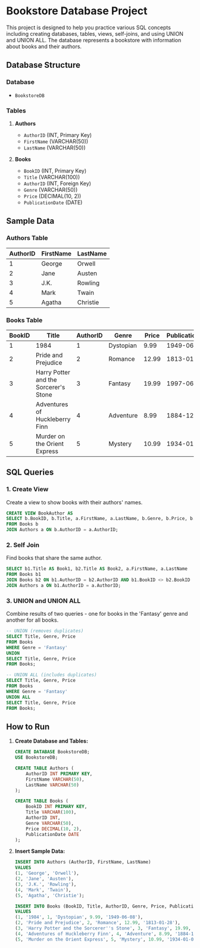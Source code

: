 
# Bookstore Database Project

This project is designed to help you practice various SQL concepts including creating databases, tables, views, self-joins, and using UNION and UNION ALL. The database represents a bookstore with information about books and their authors.

## Database Structure

### Database
- `BookstoreDB`

### Tables
1. **Authors**
   - `AuthorID` (INT, Primary Key)
   - `FirstName` (VARCHAR(50))
   - `LastName` (VARCHAR(50))

2. **Books**
   - `BookID` (INT, Primary Key)
   - `Title` (VARCHAR(100))
   - `AuthorID` (INT, Foreign Key)
   - `Genre` (VARCHAR(50))
   - `Price` (DECIMAL(10, 2))
   - `PublicationDate` (DATE)

## Sample Data

### Authors Table

| AuthorID | FirstName | LastName      |
|----------|-----------|---------------|
| 1        | George    | Orwell        |
| 2        | Jane      | Austen        |
| 3        | J.K.      | Rowling       |
| 4        | Mark      | Twain         |
| 5        | Agatha    | Christie      |

### Books Table

| BookID | Title                                   | AuthorID | Genre      | Price | PublicationDate |
|--------|-----------------------------------------|----------|------------|-------|-----------------|
| 1      | 1984                                    | 1        | Dystopian  | 9.99  | 1949-06-08      |
| 2      | Pride and Prejudice                     | 2        | Romance    | 12.99 | 1813-01-28      |
| 3      | Harry Potter and the Sorcerer's Stone   | 3        | Fantasy    | 19.99 | 1997-06-26      |
| 4      | Adventures of Huckleberry Finn          | 4        | Adventure  | 8.99  | 1884-12-10      |
| 5      | Murder on the Orient Express            | 5        | Mystery    | 10.99 | 1934-01-01      |

## SQL Queries

### 1. Create View
Create a view to show books with their authors' names.

```sql
CREATE VIEW BookAuthor AS
SELECT b.BookID, b.Title, a.FirstName, a.LastName, b.Genre, b.Price, b.PublicationDate
FROM Books b
JOIN Authors a ON b.AuthorID = a.AuthorID;
```

### 2. Self Join
Find books that share the same author.

```sql
SELECT b1.Title AS Book1, b2.Title AS Book2, a.FirstName, a.LastName
FROM Books b1
JOIN Books b2 ON b1.AuthorID = b2.AuthorID AND b1.BookID <> b2.BookID
JOIN Authors a ON b1.AuthorID = a.AuthorID;
```

### 3. UNION and UNION ALL
Combine results of two queries - one for books in the 'Fantasy' genre and another for all books.

```sql
-- UNION (removes duplicates)
SELECT Title, Genre, Price
FROM Books
WHERE Genre = 'Fantasy'
UNION
SELECT Title, Genre, Price
FROM Books;

-- UNION ALL (includes duplicates)
SELECT Title, Genre, Price
FROM Books
WHERE Genre = 'Fantasy'
UNION ALL
SELECT Title, Genre, Price
FROM Books;
```

## How to Run

1. **Create Database and Tables:**
   ```sql
   CREATE DATABASE BookstoreDB;
   USE BookstoreDB;

   CREATE TABLE Authors (
       AuthorID INT PRIMARY KEY,
       FirstName VARCHAR(50),
       LastName VARCHAR(50)
   );

   CREATE TABLE Books (
       BookID INT PRIMARY KEY,
       Title VARCHAR(100),
       AuthorID INT,
       Genre VARCHAR(50),
       Price DECIMAL(10, 2),
       PublicationDate DATE
   );
   ```

2. **Insert Sample Data:**
   ```sql
   INSERT INTO Authors (AuthorID, FirstName, LastName)
   VALUES 
   (1, 'George', 'Orwell'),
   (2, 'Jane', 'Austen'),
   (3, 'J.K.', 'Rowling'),
   (4, 'Mark', 'Twain'),
   (5, 'Agatha', 'Christie');

   INSERT INTO Books (BookID, Title, AuthorID, Genre, Price, PublicationDate)
   VALUES 
   (1, '1984', 1, 'Dystopian', 9.99, '1949-06-08'),
   (2, 'Pride and Prejudice', 2, 'Romance', 12.99, '1813-01-28'),
   (3, 'Harry Potter and the Sorcerer''s Stone', 3, 'Fantasy', 19.99, '1997-06-26'),
   (4, 'Adventures of Huckleberry Finn', 4, 'Adventure', 8.99, '1884-12-10'),
   (5, 'Murder on the Orient Express', 5, 'Mystery', 10.99, '1934-01-01');
   ```